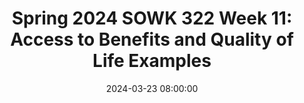 ---
layout: single_presentation
name: spring-2024-sowk-322-week-11-access-to-benefits-and-quality-of-life-examples.md
title: "Spring 2024 SOWK 322 Week 11: Access to Benefits and Quality of Life Examples"
date:  2024-03-23 08:00:00
presentation_id: nmQWhq
permalink: /nmQWhq/
redirect_from:
  - /presentations/nmQWhq/spring-2024-sowk-322-week-11-access-to-benefits-and-quality-of-life-examples
slides: 
  - slide_name: deck-12456-large-0.jpeg
    slide_text: >
      Spring 2024 Jacob Campbell, Ph.D. LICSW ACCESS TO SERVICES AND QUALITY OF LIFE EXAMPLES SOWK 322 Week 11 Lecture Video Photo by Joanna Kosinska on Unsplash

  - slide_name: deck-12456-large-1.jpeg
    slide_text: >
      WEEK 11 COURSE ASSIGNMENTS Junker’s (2021) video Applying for SSI Read Chapter 12 Assessing Individuals and Communities Review the Disability Evaluation Under Social Security website Watch Discuss Areas of Assessment for Persons with Disabilities SSI Evaluation Process Quality of Life Assessment Discussion Questions Posed in Chapter 12

  - slide_name: deck-12456-large-2.jpeg
    slide_text: >
      APPLYING FOR BENEFITS Connecting clients to services, supporting through the process, and completing paperwork

  - slide_name: deck-12456-large-3.jpeg
    slide_text: >
      ACCESS TO SERVICES Helping Stay Connected

  - slide_name: deck-12456-large-4.jpeg
    slide_text: >
      Community Options Program Entry System (COPES)

presentation_description: >
  <p>Assessment is a core activity we do as social workers. Chapter 12 of Rothman (2018) shares many practical strategies used to assess persons with special needs. The objectives for week 11 are as follows:</p>
  <ul>
  <li>Incorporate disability evaluation into social work assessment</li>
  <li>Identify significant components of SSI disability evaluation</li>
  </ul>
  
downloadable_slides: deck-12456.pdf
slides_count: 5
header:
  teaser: deck-12456-thumb-0.jpeg
presentation_video:
location: "Heritage University"
tags:
  - Heritage University
  - BASW Program
  - SOWK 322
---